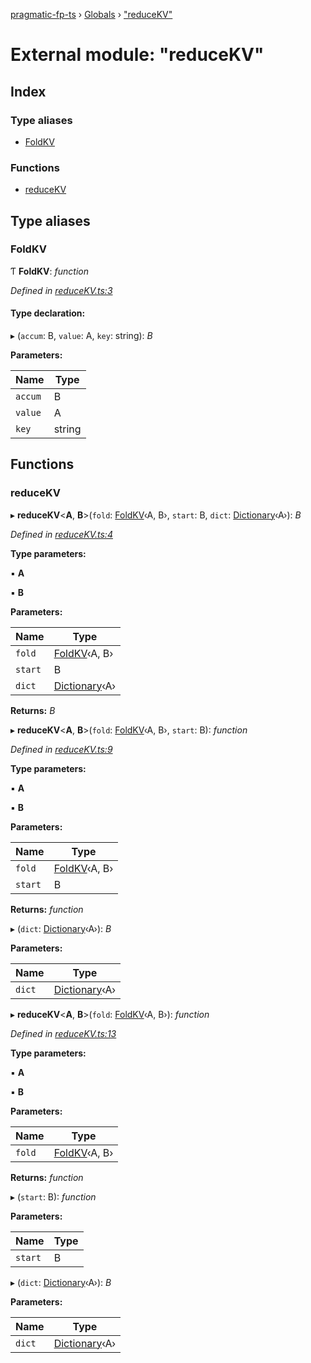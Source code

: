 [pragmatic-fp-ts](../README.md) › [Globals](../globals.md) › ["reduceKV"](_reducekv_.md)

# External module: "reduceKV"

## Index

### Type aliases

* [FoldKV](_reducekv_.md#foldkv)

### Functions

* [reduceKV](_reducekv_.md#reducekv)

## Type aliases

###  FoldKV

Ƭ **FoldKV**: *function*

*Defined in [reduceKV.ts:3](https://github.com/hermann-p/pragmatic-fp-ts/blob/16cc592/src/reduceKV.ts#L3)*

#### Type declaration:

▸ (`accum`: B, `value`: A, `key`: string): *B*

**Parameters:**

Name | Type |
------ | ------ |
`accum` | B |
`value` | A |
`key` | string |

## Functions

###  reduceKV

▸ **reduceKV**<**A**, **B**>(`fold`: [FoldKV](_reducekv_.md#foldkv)‹A, B›, `start`: B, `dict`: [Dictionary](_types_.md#dictionary)‹A›): *B*

*Defined in [reduceKV.ts:4](https://github.com/hermann-p/pragmatic-fp-ts/blob/16cc592/src/reduceKV.ts#L4)*

**Type parameters:**

▪ **A**

▪ **B**

**Parameters:**

Name | Type |
------ | ------ |
`fold` | [FoldKV](_reducekv_.md#foldkv)‹A, B› |
`start` | B |
`dict` | [Dictionary](_types_.md#dictionary)‹A› |

**Returns:** *B*

▸ **reduceKV**<**A**, **B**>(`fold`: [FoldKV](_reducekv_.md#foldkv)‹A, B›, `start`: B): *function*

*Defined in [reduceKV.ts:9](https://github.com/hermann-p/pragmatic-fp-ts/blob/16cc592/src/reduceKV.ts#L9)*

**Type parameters:**

▪ **A**

▪ **B**

**Parameters:**

Name | Type |
------ | ------ |
`fold` | [FoldKV](_reducekv_.md#foldkv)‹A, B› |
`start` | B |

**Returns:** *function*

▸ (`dict`: [Dictionary](_types_.md#dictionary)‹A›): *B*

**Parameters:**

Name | Type |
------ | ------ |
`dict` | [Dictionary](_types_.md#dictionary)‹A› |

▸ **reduceKV**<**A**, **B**>(`fold`: [FoldKV](_reducekv_.md#foldkv)‹A, B›): *function*

*Defined in [reduceKV.ts:13](https://github.com/hermann-p/pragmatic-fp-ts/blob/16cc592/src/reduceKV.ts#L13)*

**Type parameters:**

▪ **A**

▪ **B**

**Parameters:**

Name | Type |
------ | ------ |
`fold` | [FoldKV](_reducekv_.md#foldkv)‹A, B› |

**Returns:** *function*

▸ (`start`: B): *function*

**Parameters:**

Name | Type |
------ | ------ |
`start` | B |

▸ (`dict`: [Dictionary](_types_.md#dictionary)‹A›): *B*

**Parameters:**

Name | Type |
------ | ------ |
`dict` | [Dictionary](_types_.md#dictionary)‹A› |
